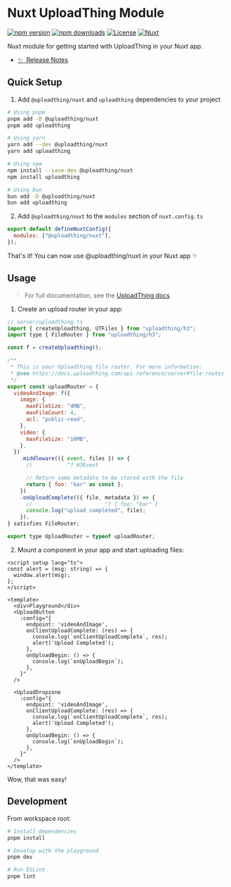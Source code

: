 # Nuxt UploadThing Module

[![npm version][npm-version-src]][npm-version-href]
[![npm downloads][npm-downloads-src]][npm-downloads-href]
[![License][license-src]][license-href] [![Nuxt][nuxt-src]][nuxt-href]

Nuxt module for getting started with UploadThing in your Nuxt app.

- [✨ &nbsp;Release Notes](/CHANGELOG.md)

## Quick Setup

1. Add `@uploadthing/nuxt` and `uploadthing` dependencies to your project

```bash
# Using pnpm
pnpm add -D @uploadthing/nuxt
pnpm add uploadthing

# Using yarn
yarn add --dev @uploadthing/nuxt
yarn add uploadthing

# Using npm
npm install --save-dev @uploadthing/nuxt
npm install uploadthing

# Using bun
bun add -D @uploadthing/nuxt
bun add uploadthing
```

2. Add `@uploadthing/nuxt` to the `modules` section of `nuxt.config.ts`

```js
export default defineNuxtConfig({
  modules: ["@uploadthing/nuxt"],
});
```

That's it! You can now use @uploadthing/nuxt in your Nuxt app ✨

## Usage

> For full documentation, see the
> [UploadThing docs](https://docs.uploadthing.com/getting-started/nuxt)

1. Create an upload router in your app:

```js
// server/uploadthing.ts
import { createUploadthing, UTFiles } from "uploadthing/h3";
import type { FileRouter } from "uploadthing/h3";

const f = createUploadthing();

/**
 * This is your Uploadthing file router. For more information:
 * @see https://docs.uploadthing.com/api-reference/server#file-routes
 */
export const uploadRouter = {
  videoAndImage: f({
    image: {
      maxFileSize: "4MB",
      maxFileCount: 4,
      acl: "public-read",
    },
    video: {
      maxFileSize: "16MB",
    },
  })
    .middleware(({ event, files }) => {
      //           ^? H3Event

      // Return some metadata to be stored with the file
      return { foo: "bar" as const };
    })
    .onUploadComplete(({ file, metadata }) => {
      //                       ^? { foo: "bar" }
      console.log("upload completed", file);
    }),
} satisfies FileRouter;

export type UploadRouter = typeof uploadRouter;
```

2. Mount a component in your app and start uploading files:

```vue
<script setup lang="ts">
const alert = (msg: string) => {
  window.alert(msg);
};
</script>

<template>
  <div>Playground</div>
  <UploadButton
    :config="{
      endpoint: 'videoAndImage',
      onClientUploadComplete: (res) => {
        console.log(`onClientUploadComplete`, res);
        alert('Upload Completed');
      },
      onUploadBegin: () => {
        console.log(`onUploadBegin`);
      },
    }"
  />

  <UploadDropzone
    :config="{
      endpoint: 'videoAndImage',
      onClientUploadComplete: (res) => {
        console.log(`onClientUploadComplete`, res);
        alert('Upload Completed');
      },
      onUploadBegin: () => {
        console.log(`onUploadBegin`);
      },
    }"
  />
</template>
```

Wow, that was easy!

## Development

From workspace root:

```bash
# Install dependencies
pnpm install

# Develop with the playground
pnpm dev

# Run ESLint
pnpm lint
```

<!-- Badges -->

[npm-version-src]:
  https://img.shields.io/npm/v/@uploadthing/nuxt/latest.svg?style=flat&colorA=18181B&colorB=28CF8D
[npm-version-href]: https://npmjs.com/package/@uploadthing/nuxt
[npm-downloads-src]:
  https://img.shields.io/npm/dm/@uploadthing/nuxt.svg?style=flat&colorA=18181B&colorB=28CF8D
[npm-downloads-href]: https://npmjs.com/package/@uploadthing/nuxt
[license-src]:
  https://img.shields.io/npm/l/@uploadthing/nuxt.svg?style=flat&colorA=18181B&colorB=28CF8D
[license-href]: https://npmjs.com/package/@uploadthing/nuxt
[nuxt-src]: https://img.shields.io/badge/Nuxt-18181B?logo=nuxt.js
[nuxt-href]: https://nuxt.com
